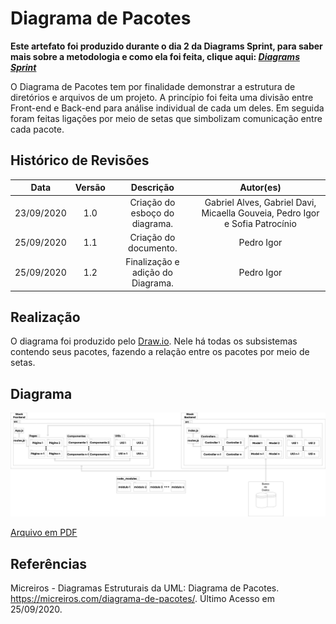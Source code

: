 # Diagrama de Pacotes
**Este artefato foi produzido durante o dia 2 da Diagrams Sprint, para saber mais sobre a metodologia e como ela foi feita, clique aqui: _[Diagrams Sprint](Modeling/Diagrams/Diagrams.md)_**

O Diagrama de Pacotes tem por finalidade demonstrar a estrutura de diretórios e arquivos de um projeto. A princípio foi feita uma divisão entre Front-end e Back-end para análise individual de cada um deles. Em seguida foram feitas ligações por meio de setas que simbolizam comunicação entre cada pacote.

## Histórico de Revisões
| Data | Versão | Descrição | Autor(es) |
|:----:|:------:|:---------:|:---------:|
| 23/09/2020 | 1.0 | Criação do esboço do diagrama. | Gabriel Alves, Gabriel Davi, Micaella Gouveia, Pedro Igor e Sofia Patrocínio |
| 25/09/2020 | 1.1 | Criação do documento. | Pedro Igor |
| 25/09/2020 | 1.2 | Finalização e adição do Diagrama. | Pedro Igor | 

## Realização

O diagrama foi produzido pelo [Draw.io](https://draw.io). Nele há todas os subsistemas contendo seus pacotes, fazendo a relação entre os pacotes por meio de setas.

## Diagrama

![Diagrama de Pacotes](../../assets/diagramas/Diagrama_de_Pacotes.png)

<a href="https://unbarqdsw.github.io/2020.1_G12_Stock/assets/pdf/diagramas/pacotes/Diagrama_de_Pacotes.pdf">Arquivo em PDF</a>

## Referências
Micreiros - Diagramas Estruturais da UML: Diagrama de Pacotes. <https://micreiros.com/diagrama-de-pacotes/>. Último Acesso em 25/09/2020.